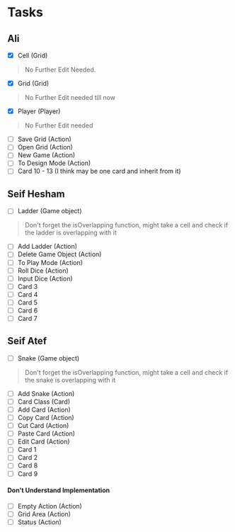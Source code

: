 # Tasks
## Ali
- [x] Cell (Grid)
> No Further Edit Needed.
- [x] Grid (Grid)
> No Further Edit needed till now
- [x] Player (Player)
> No Further Edit needed
- [ ] Save Grid (Action)
- [ ] Open Grid (Action)
- [ ] New Game (Action)
- [ ] To Design Mode (Action)
- [ ] Card 10 - 13 (I think may be one card and inherit from it)
## Seif Hesham
- [ ] Ladder (Game object)
> Don't forget the isOverlapping function, might take a cell and check if the ladder is overlapping with it
- [ ] Add Ladder (Action)
- [ ] Delete Game Object (Action)
- [ ] To Play Mode (Action)
- [ ] Roll Dice (Action)
- [ ] Input Dice (Action)
- [ ] Card 3
- [ ] Card 4
- [ ] Card 5
- [ ] Card 6
- [ ] Card 7
## Seif Atef
- [ ] Snake (Game object)
> Don't forget the isOverlapping function, might take a cell and check if the snake is overlapping with it
- [ ] Add Snake (Action)
- [ ] Card Class (Card)
- [ ] Add Card (Action)
- [ ] Copy Card (Action)
- [ ] Cut Card (Action)
- [ ] Paste Card (Action)
- [ ] Edit Card (Action)
- [ ] Card 1
- [ ] Card 2
- [ ] Card 8
- [ ] Card 9

#### Don't Understand Implementation
- [ ] Empty Action (Action)
- [ ] Grid Area (Action)
- [ ] Status (Action)
